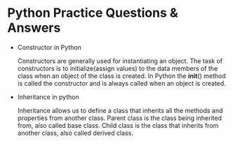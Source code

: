 # Python Practice Questions & Answers

- Constructor in Python
  
  Constructors are generally used for instantiating an object. The task of constructors is to initialize(assign values) to the data members of the class when an object of the class is created. In Python the __init__() method is called the constructor and is always called when an object is created.

- Inheritance in python
  
  Inheritance allows us to define a class that inherits all the methods and properties from another class.
  Parent class is the class being inherited from, also called base class.
  Child class is the class that inherits from another class, also called derived class.
